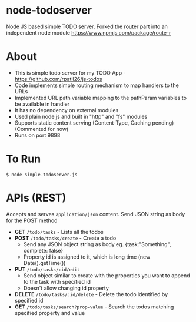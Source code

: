 # node-todoserver
Node JS based simple TODO server. Forked the router part into an independent node module https://www.npmjs.com/package/route-r 

# About

* This is simple todo server for my TODO App - https://github.com/rpatil26/js-todos
* Code implements simple routing mechanism to map handlers to the URLs
* Implemented URL path variable mapping to the pathParam variables to be available in handler
* It has no dependency on external modules
* Used plain node js and built in "http" and "fs" modules
* Supports static content serving (Content-Type, Caching pending) (Commented for now)
* Runs on port 9898

# To Run
```
$ node simple-todoserver.js
```

# APIs (REST)
Accepts and serves ```application/json``` content. Send JSON string as body for the POST method 
* **GET** ```/todo/tasks``` - Lists all the todos 
* **POST** ```/todo/tasks/create``` - Create a todo 
  * Send any JSON object string as body eg. {task:"Something", complete: false}
  * Property id is assigned to it, which is long time (new Date().getTime())
* **PUT** ```/todo/tasks/:id/edit```
  * Send object similar to create with the properties you want to append to the task with specified id
  * Doesn't allow changing id property
* **DELETE** ```/todo/tasks/:id/delete``` - Delete the todo identified by specified id
* **GET** ```/todo/tasks/search?prop=value``` - Search the todos matching specified property and value
